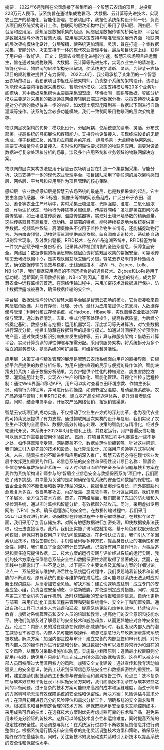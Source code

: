 
摘要：
  2022年6月我所在公司承接了某集团的一个智慧云农场的项目，总投资223万元人民币。该系统旨在通过集成物联网、大数据、云计算等先进技术，实现农业生产的精准化、智能化管理。在该项目中，我担任系统架构设计师一职，负责该项目的系统架构设计工作。物联网的层次架构中我们采用了感知层、网络层、平台层和应用层，感知层是数据采集的起点，网络层是数据传输的桥梁纽带，平台层是数据处理与分析的智慧大脑，应用层是决策支持与精准管理的展示界面，物联网的层次架构模块化设计，分层解耦，使系统更加清晰、灵活，旨在打造一个集数据采集、智能分析、决策支持于一体的现代农业管理平台。最后项目快速上线，获得了用户的一致好评。
正文：
  随着农业智能化进程的加速，智慧云农场项目应运而生，旨在通过集成物联网、大数据、云计算等先进技术，实现农业生产的精准化、智能化管理。物联网的层次架构分层解耦，使系统更加清晰、灵活，为智慧云农场项目的顺利推进提供了有力保障。
  2022年6月，我公司承接了某集团的一个智慧云农场的项目，我在该项目中担任系统架构师，负责整个系统的架构设计。该项目功能模块主要包括数据采集模块、智能分析模块、决策支持模块等20多个业务功能模块，其中数据采集模块主要是采集温湿度、环境检测、图像等数据。智能分析模块主要是对采集到的数据通过网络传输到云端进行数据分析。决策支持模块主要是对分析后的数据做进一步的响应，如发现土壤湿度降到某一数据以下则进行自动灌溉等操作。该系统包含较多功能模块，我们一致赞同采用物联网的层次架构思想。

  物联网层次架构的优势：模块化设计，分层解耦，使系统更加清晰、灵活。分布式部署，提高系统的可拓展性和容错能力。支持异构设备接入，实现终端设备的无缝集成。便于数据汇聚、处理和应用服务的开发。
  适用场景：大规模物联网系统，需要支持海量异构设备接入。实时性和可靠性要求较高的物联网应用。需要对设备数据进行复杂处理和分析的场景。涉及多个应用系统和业务领域的物联网解决方案。

  物联网的层次架构方法应用于智慧云农场项目旨在打造一个集数据采集、智能分析、决策支持于一体的现代农业管理平台，项目团队采用了物联网的层次架构感知层、网络层、平台层和应用层作为项目管理的核心策略。

  感知层：农业数据感知层是智慧云农场系统的最底层，也是数据采集的起点。它主要由各类传感器、RFID标签、摄像头等物联网设备组成，广泛分布于农田、温室、畜舍等农业生产环境中，实时采集土壤湿度、光照强度、温度、二氧化碳浓度、作物生长状态、动物行为特征等关键信息。传感器网络：通过部署在田间的各类传感器，如土壤湿度传感器、温度传感器等，实现对土壤环境参数的精确测量。这些传感器具有高精度、低功耗、易部署的特点，能够持续稳定地为系统提供第一手数据。视频监控系统：高清摄像头不仅用于监控作物生长情况，还能捕捉动物行为，为病虫害预警、动物健康监测提供直观依据。结合图像识别技术，系统能自动识别异常现象，及时发出警报。RFID技术：在农产品追溯系统中，RFID标签为每一件农产品赋予唯一身份标识，记录其从种植到销售的全链条信息，保障食品安全。网络层：数据传输的桥梁纽带网络层负责将感知层收集的数据安全、可靠地传输至云端或数据中心，是实现数据互联互通的关键。智慧云农场采用多种通信方式，确保数据传输的高效与稳定。无线通信技术：如Wi-Fi、Zigbee、LoRa、NB-IoT等，我们根据应用场景的不同选择合适的通信技术。Zigbee和LoRa适用于低功耗、远距离的田间数据传输；NB-IoT则因其广覆盖、大连接的特点，成为智慧农业中远程监控的首选。在网络传输过程中，采用加密技术对数据进行保护，防止数据泄露或被篡改，确保数据传输的安全性。
  
  平台层：数据处理与分析的智慧大脑平台层是智慧云农场的核心，它负责接收来自网络层的数据，并进行存储、处理、分析，最终为应用层提供决策支持。大数据存储与管理：利用分布式存储系统，如Hadoop、HBase等，实现海量农业数据的存储与管理。通过数据清洗、去重、格式化等预处理操作，提高数据质量，为后续分析奠定基础。数据分析与挖掘：运用机器学习、深度学习等先进算法，对农业数据进行深度分析，挖掘出隐藏在数据背后的规律与模式。如通过时间序列分析预测作物产量，通过聚类分析识别病虫害发生规律等。云计算与微服务架构：借助云计算平台，实现计算资源的弹性伸缩与按需分配。采用微服务架构，将系统拆分为多个独立的服务模块，提高系统的可扩展性、可维护性和灵活性。

  应用层：决策支持与精准管理的展示是智慧云农场系统面向用户的直接界面，它根据平台层提供的数据分析结果，为用户提供直观的展示与便捷的操作体验。智能决策支持系统：基于数据分析结果，为农户提供个性化的种植建议、病虫害防控方案、灌溉施肥计划等，实现农业生产的精准化、智能化管理。可视化监控与远程控制：通过Web界面和移动APP，用户可以实时查看农田环境参数、作物生长状况、动物行为特征等，并可进行远程操控，如调节温室温度、启动灌溉系统等。农产品追溯与营销：利用RFID技术，建立农产品全程追溯体系，提升消费者信任度。同时，结合电商平台，开展农产品网络营销，拓宽销售渠道。

  智慧云农场项目的成功实施，不仅推动了农业生产方式的深刻变革，也为现代农业的可持续发展提供了有力支撑。通过物联网层次架构的设计与应用，我们实现了农业生产环境的全面感知、数据的高效传输与处理、决策的智能化与精准化。经过多轮迭代开发，本系统于2023年3月份顺利上线，并稳定运行，用户普遍反馈功能可以满足工作需要且使用体验良好。
  然而，在项目实施过程中也暴露出一些不足之处，如传感器精度受限、网络覆盖不全、数据处理性能瓶颈等。针对这些问题，我们通过引入更先进的技术和设备、优化算法设计、加强用户沟通等方式得以解决。未来，随着技术的不断进步和应用的深入推广，智慧云农场必将在现代农业发展中发挥更加重要的作用。论信息系统的安全性和保密性设计项目名称： 智盾企业信息安全与数据保密系统一、深入讨论项目面临的安全及保密问题与技术方案在我作为系统架构设计师参与的“智盾企业信息安全与数据保密系统”项目中，我们面临了诸多挑战，其中最为关键的是如何确保信息系统的安全性和数据的保密性。随着企业业务的不断拓展和数字化转型的深入，数据量呈爆炸性增长，而外部威胁也愈发复杂多变，包括黑客攻击、内部泄露、恶意软件等。针对这些问题，我们采用了多层次、全方位的技术方案。首先，在网络层面，我们部署了先进的防火墙和入侵检测系统，通过实时监控和智能分析，有效抵御外部攻击。同时，采用虚拟专用网络（VPN）技术，确保远程访问的安全性。在数据传输过程中，我们采用SSL/TLS协议进行加密，确保数据在传输过程中不被窃取或篡改。在数据存储方面，我们采用了加密存储技术，对所有敏感数据进行加密处理，即使数据被非法获取，也无法直接读取。此外，我们还实施了访问控制策略，基于角色和权限分配访问权限，确保只有授权用户才能访问敏感数据。在身份认证方面，我们引入了多因素认证技术，结合生物识别、手机验证码等多种方式，提高身份认证的准确性和安全性。同时，我们建立了全面的审计日志系统，记录所有用户操作行为，为事后追溯和责任追究提供依据。二、技术方案的运行实践与评价经过系统的运行实践，我们的技术方案在保障信息系统安全性和数据保密性方面取得了显著成效。然而，在实践中也暴露出了一些不足之处，以下是三个主要论点及其解决方案的详细讨论。论点一：系统更新与维护的滞后性在系统运行过程中，我们发现随着新技术和新威胁的不断涌现，原有系统的更新与维护存在滞后性。这可能导致系统无法及时应对新出现的威胁，从而增加安全风险。解决方案：建立快速响应机制：成立专门的安全应急小组，负责监控安全动态、评估新威胁，并快速制定应对措施。同时，建立与第三方安全机构的合作机制，及时获取最新的安全情报和漏洞信息。自动化更新与部署：采用自动化工具和流程来管理和更新系统组件、安全补丁和配置设置。通过自动化工具可以减少人为错误和延迟，提高系统更新和维护的效率。持续培训与教育：加强对系统管理员和安全人员的培训和教育，提高他们的安全意识和技能水平。使他们能够及时了解最新的安全技术和威胁趋势，从而更好地应对各种安全挑战。论点二：内部人员的潜在威胁在保障外部威胁的同时，我们发现内部人员的潜在威胁也不容忽视。内部人员可能因误操作、疏忽或恶意行为导致数据泄露或系统被攻破。解决方案：加强内部监控与审计：建立完善的内部监控和审计机制，对所有内部人员的操作行为进行记录和分析。通过数据分析可以发现异常行为和潜在的安全风险，从而及时采取措施加以防范。实施最小权限原则：遵循最小权限原则分配用户权限，确保用户只能访问其完成工作所必需的数据和资源。这样可以减少内部人员因权限过大而滥用权力的风险。加强安全文化建设：通过宣传和教育活动加强员工的安全意识，使员工认识到保障信息系统安全性和数据保密性的重要性。同时，建立激励机制鼓励员工积极参与安全管理和漏洞报告工作。论点三：技术复杂性与成本效益的平衡在设计和实施安全方案时，我们面临技术复杂性与成本效益之间的平衡问题。过于复杂的技术方案可能带来高昂的成本和运维难度，而过于简单的方案则可能无法有效保障系统的安全性和保密性。解决方案：风险评估与需求分析：在项目初期进行充分的风险评估和需求分析工作，明确系统的安全需求和目标。根据需求和目标制定合理的技术方案，确保既能满足安全要求又能控制成本。采用成熟可靠的技术：在选择技术方案时优先考虑成熟可靠的技术和产品，避免采用未经充分验证的新技术。这样可以降低技术复杂性和运维难度，同时提高系统的稳定性和安全性。灵活调整与优化：在系统运行过程中不断收集反馈信息并进行调整优化。根据系统运行情况和安全需求的变化灵活调整技术方案和策略，确保系统始终保持在最佳状态。同时，关注新技术的发展动态并适时引入新技术以提高系统的安全性和保密性水平。